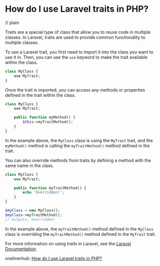 # How do I use Laravel traits in PHP?
// plain

Traits are a special type of class that allow you to reuse code in multiple classes. In Laravel, traits are used to provide common functionality to multiple classes.

To use a Laravel trait, you first need to import it into the class you want to use it in. Then, you can use the `use` keyword to make the trait available within the class.

```php
class MyClass {
    use MyTrait;
}
```

Once the trait is imported, you can access any methods or properties defined in the trait within the class.

```php
class MyClass {
    use MyTrait;

    public function myMethod() {
        $this->myTraitMethod();
    }
}
```

In the example above, the `MyClass` class is using the `MyTrait` trait, and the `myMethod()` method is calling the `myTraitMethod()` method defined in the trait.

You can also override methods from traits by defining a method with the same name in the class.

```php
class MyClass {
    use MyTrait;

    public function myTraitMethod() {
        echo 'Overridden!';
    }
}

$myClass = new MyClass();
$myClass->myTraitMethod();
// Outputs: Overridden!
```

In the example above, the `myTraitMethod()` method defined in the `MyClass` class is overriding the `myTraitMethod()` method defined in the `MyTrait` trait.

For more information on using traits in Laravel, see the [Laravel Documentation](https://laravel.com/docs/5.8/eloquent#traits).

onelinerhub: [How do I use Laravel traits in PHP?](https://onelinerhub.com/php-laravel/how-do-i-use-laravel-traits-in-php)